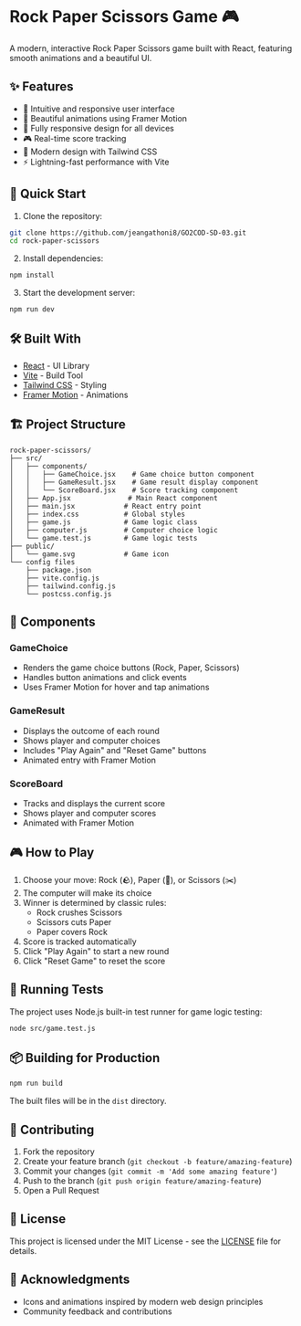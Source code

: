 # Rock Paper Scissors Game 🎮

A modern, interactive Rock Paper Scissors game built with React, featuring smooth animations and a beautiful UI.

## ✨ Features

- 🎯 Intuitive and responsive user interface
- 🌈 Beautiful animations using Framer Motion
- 📱 Fully responsive design for all devices
- 🎮 Real-time score tracking
- 🎨 Modern design with Tailwind CSS
- ⚡ Lightning-fast performance with Vite

## 🚀 Quick Start

1. Clone the repository:
```bash
git clone https://github.com/jeangathoni8/GO2COD-SD-03.git
cd rock-paper-scissors
```

2. Install dependencies:
```bash
npm install
```

3. Start the development server:
```bash
npm run dev
```

## 🛠️ Built With

- [React](https://reactjs.org/) - UI Library
- [Vite](https://vitejs.dev/) - Build Tool
- [Tailwind CSS](https://tailwindcss.com/) - Styling
- [Framer Motion](https://www.framer.com/motion/) - Animations

## 🏗️ Project Structure

```
rock-paper-scissors/
├── src/
│   ├── components/
│   │   ├── GameChoice.jsx    # Game choice button component
│   │   ├── GameResult.jsx    # Game result display component
│   │   └── ScoreBoard.jsx    # Score tracking component
│   ├── App.jsx              # Main React component
│   ├── main.jsx            # React entry point
│   ├── index.css           # Global styles
│   ├── game.js             # Game logic class
│   ├── computer.js         # Computer choice logic
│   └── game.test.js        # Game logic tests
├── public/
│   └── game.svg            # Game icon
└── config files
    ├── package.json
    ├── vite.config.js
    ├── tailwind.config.js
    └── postcss.config.js
```

## 🧩 Components

### GameChoice
- Renders the game choice buttons (Rock, Paper, Scissors)
- Handles button animations and click events
- Uses Framer Motion for hover and tap animations

### GameResult
- Displays the outcome of each round
- Shows player and computer choices
- Includes "Play Again" and "Reset Game" buttons
- Animated entry with Framer Motion

### ScoreBoard
- Tracks and displays the current score
- Shows player and computer scores
- Animated with Framer Motion

## 🎮 How to Play

1. Choose your move: Rock (🪨), Paper (📃), or Scissors (✂️)
2. The computer will make its choice
3. Winner is determined by classic rules:
   - Rock crushes Scissors
   - Scissors cuts Paper
   - Paper covers Rock
4. Score is tracked automatically
5. Click "Play Again" to start a new round
6. Click "Reset Game" to reset the score

## 🧪 Running Tests

The project uses Node.js built-in test runner for game logic testing:

```bash
node src/game.test.js
```

## 📦 Building for Production

```bash
npm run build
```

The built files will be in the `dist` directory.

## 🤝 Contributing

1. Fork the repository
2. Create your feature branch (`git checkout -b feature/amazing-feature`)
3. Commit your changes (`git commit -m 'Add some amazing feature'`)
4. Push to the branch (`git push origin feature/amazing-feature`)
5. Open a Pull Request

## 📝 License

This project is licensed under the MIT License - see the [LICENSE](LICENSE) file for details.

## 🙏 Acknowledgments

- Icons and animations inspired by modern web design principles
- Community feedback and contributions
